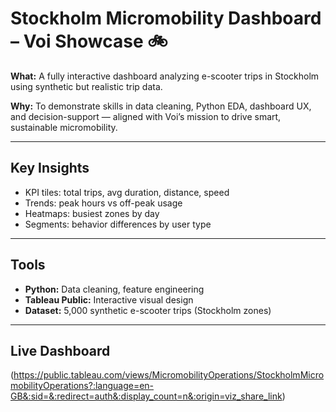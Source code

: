 # Stockholm Micromobility Dashboard – Voi Showcase 🚲

**What:** A fully interactive dashboard analyzing e-scooter trips in Stockholm using synthetic but realistic trip data.

**Why:** To demonstrate skills in data cleaning, Python EDA, dashboard UX, and decision-support — aligned with Voi’s mission to drive smart, sustainable micromobility.

---

## **Key Insights**

- KPI tiles: total trips, avg duration, distance, speed
- Trends: peak hours vs off-peak usage
- Heatmaps: busiest zones by day
- Segments: behavior differences by user type

---

## **Tools**

- **Python:** Data cleaning, feature engineering
- **Tableau Public:** Interactive visual design
- **Dataset:** 5,000 synthetic e-scooter trips (Stockholm zones)

---

## **Live Dashboard**

(https://public.tableau.com/views/MicromobilityOperations/StockholmMicromobilityOperations?:language=en-GB&:sid=&:redirect=auth&:display_count=n&:origin=viz_share_link)


